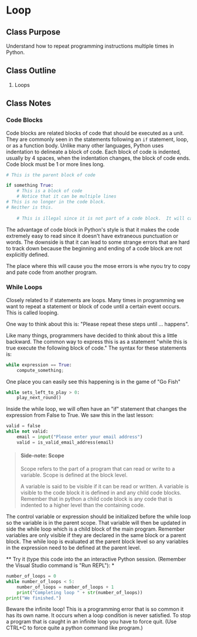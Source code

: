 # Loop

## Class Purpose

Understand how to repeat programming instructions multiple times in Python.

## Class Outline

1. Loops
   
	
## Class Notes

### Code Blocks

Code blocks are related blocks of code that should be executed as a unit.  They are commonly seen in the statements following an `if` statement, loop, or as a function body.  Unlike many other languages, Python uses indentation to delineate a block of code.  Each block of code is indented, usually by 4 spaces, when the indentation changes, the block of code ends.  Code block must be 1 or more lines long.

```python
# This is the parent block of code

if something True:
	# This is a block of code
	# Notice that it can be multiple lines
# This is no longer in the code block.
# Neither is this.
	
	# This is illegal since it is not part of a code block.  It will cause an 'Indentation Error'
```

The advantage of code block in Python's style is that it makes the code extremely easy to read since it doesn't have extraneous punctuation or words.  The downside is that it can lead to some strange errors that are hard to track down because the beginning and ending of a code block are not explicitly defined.

The place where this will cause you the mose errors is whe nyou try to copy and pate code from another program.

### While Loops

Closely related to if statements are loops.  Many times in programming we want to repeat a statement or block of code until a certain event occurs.  This is called looping.

One way to think about this is: "Please repeat these steps until ... happens".

Like many things, programmers have decided to think about this a little backward.  The common way to express this is as a statement "while this is true execute the following block of code."  The syntax for these statements is:

```python
while expression == True:
	compute_something;
```

One place you can easily see this happening is in the game of "Go Fish"

```python
while sets_left_to_play > 0:
	play_next_round()
```

Inside the while loop, we will often have an "if" statement that changes the expression from False to True. We saw this in the last lesson:

```python
valid = false
while not valid:
	email = input("Please enter your email address")
	valid = is_valid_email_address(email)
```

> #### Side-note: Scope  
> Scope refers to the part of a program that can read or write to a variable.  Scope is defined at the block level.  
>  
> A variable is said to be visible if it can be read or written.  A variable is visible to the code block it is defined in and any child code blocks.  Remember that in python a child code block is any code that is indented to a higher level than the containing code.  

The control variable or expression should be initialized before the while loop so the variable is in the parent scope.  That variable will then be updated in side the while loop which is a child block of the main program.  Remember variables are only visible if they are declared in the same block or a parent block.  The while loop is evaluated at the parent block level so any variables in the expression need to be defined at the parent level.

** Try it (type this code into the an interactive Python session.  (Remember the Visual Studio command is "Run REPL"): *
	
```python
number_of_loops = 0
while number_of_loops < 5:
	number_of_loops = number_of_loops + 1
	print("Completing loop " + str(number_of_loops))
print("We finished.")
```

Beware the infinite loop! This is a programming error that is so common it has its own name.  It occurs when a loop condition is never satisfied.  To stop a program that is caught in an infinite loop you have to force quit.  (Use CTRL+C to force quite a python command like program.)


